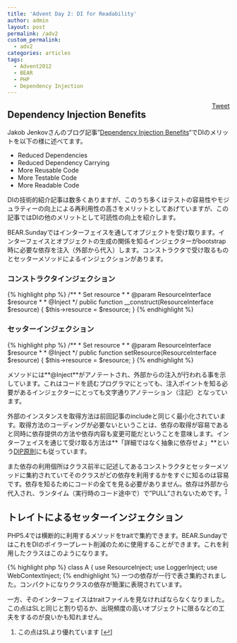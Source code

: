 ```yaml
---
title: 'Advent Day 2: DI for Readability'
author: admin
layout: post
permalink: /adv2
custom_permalink:
  - adv2
categories: articles
tags:
  - Advent2012
  - BEAR
  - PHP
  - Dependency Injection
---
```

<div style="float: right; margin-left: 10px;">
  <a href="https://twitter.com/share" class="twitter-share-button" data-count="vertical" data-url="/blog/adv2">Tweet</a>
</div>

## Dependency Injection Benefits

Jakob Jenkovさんのブログ記事&#8221;[Dependency Injection Benefits][1]&#8220;でDIのメリットを以下の様に述べてます。

*   Reduced Dependencies
*   Reduced Dependency Carrying
*   More Reusable Code
*   More Testable Code
*   More Readable Code

DIの技術的紹介記事は数多くありますが、このうち多くはテストの容易性やモジュラティーの向上による再利用性の高さをメリットとしてあげていますが、この記事ではDIの他のメリットとして可読性の向上を紹介します。

BEAR.Sundayではインターフェイスを通してオブジェクトを受け取ります。インターフェイスとオブジェクトの生成の関係を知るインジェクターがbootstrap時に必要な依存を注入（外部から代入）します。コンストラクタで受け取るものとセッターメソッドによるインジェクションがあります。

### コンストラクタインジェクション

{% highlight php %}
    /**
     * Set resource
     *
     * @param ResourceInterface $resource
     *
     * @Inject
     */
    public function __construct(ResourceInterface $resource)
    {
        $this->resource = $resource;
    }
{% endhighlight %}

### セッターインジェクション

{% highlight php %}
    /**
     * Set resource
     *
     * @param ResourceInterface $resource
     *
     * @Inject
     */
    public function setResource(ResourceInterface $resource)
    {
        $this->resource = $resource;
    }
{% endhighlight %}

メソッドには**@Inject**がアノテートされ、外部からの注入が行われる事を示しています。これはコードを読むプログラマにとっても、注入ポイントを知る必要があるインジェクターにとっても文字通りアノテーション（注記）となっています。

外部のインスタンスを取得方法は前回記事のincludeと同じく最小化されています。取得方法のコーディングが必要ないということは、依存の取得が容易であると同時に依存提供の方法や依存内容も変更可能だということを意味します。インターフェイスを通じて受け取る方法は**「詳細ではなく抽象に依存せよ」**という[DIP原則][2]にも従っています。

また依存の利用個所はクラス前半に記述してあるコンストラクタとセッターメソッドに集約されていてそのクラスがどの依存を利用するかをすぐに知るのは容易です。依存を知るためにコードの全てを見る必要がありません。依存は外部から代入され、ランタイム（実行時のコード途中で）で&#8221;PULL&#8221;されないためです。<sup><a href="#footnote_0_1259" id="identifier_0_1259" class="footnote-link footnote-identifier-link" title="この点はSLより優れています">1</a></sup>

## トレイトによるセッターインジェクション

PHP5.4では横断的に利用するメソッドをtraitで集約できます。BEAR.SundayではこれをDIのボイラープレート削減のために使用することができます。これを利用したクラスはこのようになります。

{% highlight php %}
class A
{
    use ResourceInject;
    use LoggerInject;
    use WebContextInject;
{% endhighlight %}
一つの依存が一行で表さ集約されました。コンパクトになりクラスの依存が簡潔に表現されています。

一方、そのインターフェイスはtraitファイルを見なければならなくなりました。この点はSLと同じと割り切るか、出現頻度の高いオブジェクトに限るなどの工夫をするのが良いかも知れません。

<ol class="footnotes">
  <li id="footnote_0_1259" class="footnote">
    この点はSLより優れています [<a href="#identifier_0_1259" class="footnote-link footnote-back-link">&#8617;</a>]
  </li>
</ol>

 [1]: http://tutorials.jenkov.com/dependency-injection/dependency-injection-benefits.html
 [2]: /blog/2012/05/dip%EF%BC%9Adependency-inversion-principle/
